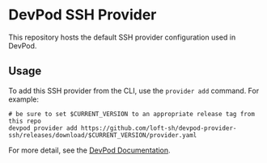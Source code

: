 # DevPod SSH Provider

This repository hosts the default SSH provider configuration used in DevPod.

## Usage

To add this SSH provider from the CLI, use the `provider add` command. For example:

```shell
# be sure to set $CURRENT_VERSION to an appropriate release tag from this repo
devpod provider add https://github.com/loft-sh/devpod-provider-ssh/releases/download/$CURRENT_VERSION/provider.yaml
```

For more detail, see the [DevPod Documentation](https://devpod.sh/docs/managing-providers/what-are-providers).